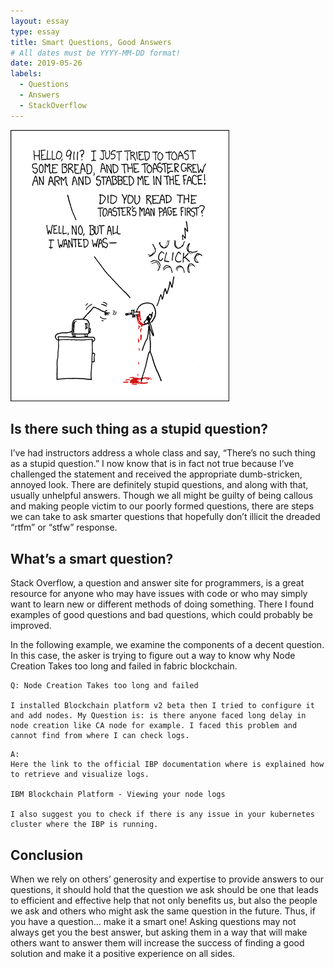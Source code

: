 ```yaml
---
layout: essay
type: essay
title: Smart Questions, Good Answers
# All dates must be YYYY-MM-DD format!
date: 2019-05-26
labels:
  - Questions
  - Answers
  - StackOverflow
---
```


<img class="ui medium left floated image" src="../images/rtfm.png">

## Is there such thing as a stupid question?

I’ve had instructors address a whole class and say, “There’s no such thing as a stupid question.” I now know that is in fact not true because I’ve challenged the statement and received the appropriate dumb-stricken, annoyed look. There are definitely stupid questions, and along with that, usually unhelpful answers. Though we all might be guilty of being callous and making people victim to our poorly formed questions, there are steps we can take to ask smarter questions that hopefully don’t illicit the dreaded “rtfm” or “stfw” response.

## What’s a smart question?

Stack Overflow, a question and answer site for programmers, is a great resource for anyone who may have issues with code or who may simply want to learn new or different methods of doing something. There I found examples of good questions and bad questions, which could probably be improved.

In the following example, we examine the components of a decent question. In this case, the asker is trying to figure out a way to know why Node Creation Takes too long and failed in fabric blockchain.

```
Q: Node Creation Takes too long and failed

I installed Blockchain platform v2 beta then I tried to configure it and add nodes. My Question is: is there anyone faced long delay in node creation like CA node for example. I faced this problem and cannot find from where I can check logs.
```

```
A: 
Here the link to the official IBP documentation where is explained how to retrieve and visualize logs.

IBM Blockchain Platform - Viewing your node logs

I also suggest you to check if there is any issue in your kubernetes cluster where the IBP is running.
```

## Conclusion

When we rely on others’ generosity and expertise to provide answers to our questions, it should hold that the question we ask should be one that leads to efficient and effective help that not only benefits us, but also the people we ask and others who might ask the same question in the future. Thus, if you have a question… make it a smart one! Asking questions may not always get you the best answer, but asking them in a way that will make others want to answer them will increase the success of finding a good solution and make it a positive experience on all sides.